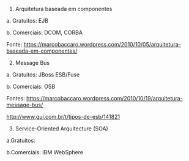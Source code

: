 1. Arquitetura baseada em componentes

a. Gratuitos: EJB <p>
b. Comerciais: DCOM, CORBA

Fonte: https://marcobaccaro.wordpress.com/2010/10/05/arquitetura-baseada-em-componentes/


2. Message Bus

a. Gratuitos: JBoss ESB/Fuse <p>
b. Comerciais: OSB

Fontes:
https://marcobaccaro.wordpress.com/2010/10/19/arquitetura-message-bus/ <p>
http://www.guj.com.br/t/tipos-de-esb/141821


3. Service-Oriented Arquitecture (SOA)

a.Gratuitos:   <p>
b.Comerciais: IBM WebSphere
